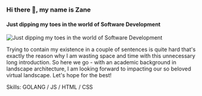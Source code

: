 ### Hi there 👋, my name is Zane
#### Just dipping my toes in the world of Software Development
![Just dipping my toes in the world of Software Development](https://github.com/CitaZane/CitaZane/blob/main/cover.jpg)

Trying to contain my existence in a couple of sentences is quite hard that's exactly the reason why I am wasting space and time with this unnecessary long introduction. So here we go - with an academic background in landscape architecture, I am looking forward to impacting our so beloved virtual landscape. Let's hope for the best!

Skills: GOLANG  / JS / HTML / CSS
